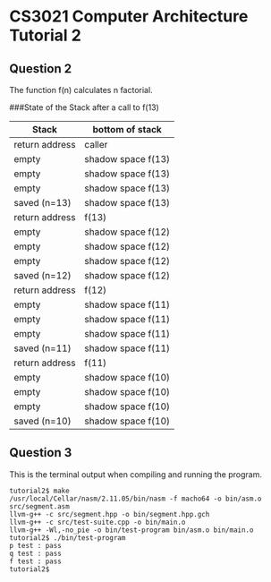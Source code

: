 CS3021 Computer Architecture Tutorial 2
====================

Question 2
---------------------

The function f(n) calculates n factorial.

###State of the Stack after a call to f(13)

Stack							|bottom of stack
------------------|------------------
return address		|caller
empty							|shadow space f(13)
empty							|shadow space f(13)
empty							|shadow space f(13)
saved (n=13)			|shadow space f(13)
return address		|f(13)
empty							|shadow space f(12)
empty							|shadow space f(12)
empty							|shadow space f(12)
saved (n=12)			|shadow space f(12)
return address		|f(12)
empty							|shadow space f(11)
empty							|shadow space f(11)
empty							|shadow space f(11)
saved (n=11)			|shadow space f(11)
return address		|f(11)
empty							|shadow space f(10)
empty							|shadow space f(10)
empty							|shadow space f(10)
saved (n=10)			|shadow space f(10)

Question 3
---------------------

This is the terminal output when compiling and running the program.

```
tutorial2$ make
/usr/local/Cellar/nasm/2.11.05/bin/nasm -f macho64 -o bin/asm.o src/segment.asm
llvm-g++ -c src/segment.hpp -o bin/segment.hpp.gch
llvm-g++ -c src/test-suite.cpp -o bin/main.o
llvm-g++ -Wl,-no_pie -o bin/test-program bin/asm.o bin/main.o
tutorial2$ ./bin/test-program
p test : pass
q test : pass
f test : pass
tutorial2$
```
